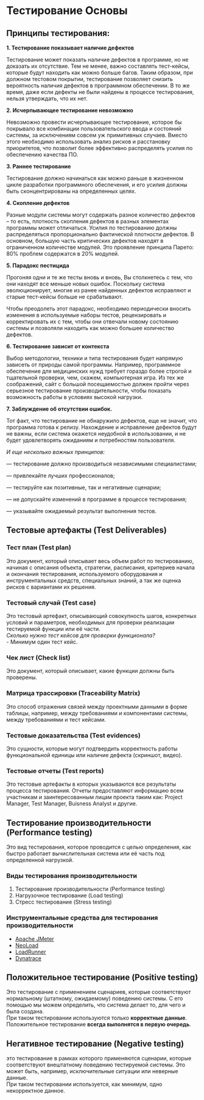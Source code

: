 # Тестирование Основы

## Принципы тестирования:

**1. Тестирование показывает наличие дефектов**

Тестирование может показать наличие дефектов в программе, но не доказать их отсутствие. Тем не менее, важно составлять тест-кейсы, которые будут находить как можно больше багов. Таким образом, при должном тестовом покрытии, тестирование позволяет снизить вероятность наличия дефектов в программном обеспечении. В то же время, даже если дефекты не были найдены в процессе тестирования, нельзя утверждать, что их нет.

**2. Исчерпывающее тестирование невозможно**

Невозможно провести исчерпывающее тестирование, которое бы покрывало все комбинации пользовательского ввода и состояний системы, за исключениям совсем уж примитивных случаев. Вместо этого необходимо использовать анализ рисков и расстановку приоритетов, что позволит более эффективно распределять усилия по обеспечению качества ПО.

**3. Раннее тестирование**

Тестирование должно начинаться как можно раньше в жизненном цикле разработки программного обеспечения, и его усилия  должны быть сконцентрированы на определенных целях.

**4. Скопление дефектов**

Разные модули системы могут содержать разное количество дефектов – то есть, плотность скопления дефектов в разных элементах программы может отличаться. Усилия по тестированию должны распределяться пропорционально фактической плотности дефектов. В основном, большую часть критических дефектов находят в ограниченном количестве модулей. Это проявление принципа Парето: 80% проблем содержатся в 20% модулей.

**5. Парадокс пестицида**

Прогоняя одни и те же тесты вновь и вновь, Вы столкнетесь с тем, что они находят все меньше новых ошибок. Поскольку система эволюционирует, многие из ранее найденных дефектов исправляют и старые тест-кейсы больше не срабатывают.

Чтобы преодолеть этот парадокс, необходимо периодически вносить изменения в используемые наборы тестов, рецензировать и корректировать их с тем, чтобы они отвечали новому состоянию системы и позволяли находить как можно большее количество дефектов.

**6. Тестирование зависит от контекста**

Выбор методологии, техники и типа тестирования будет напрямую зависеть от природы самой программы. Например, программное обеспечение для медицинских нужд требует гораздо более строгой и тщательной проверки, чем, скажем, компьютерная игра. Из тех же соображений, сайт с большой посещаемостью должен пройти через серьезное тестирование производительности, чтобы показать возможность работы в условиях высокой нагрузки.

**7. Заблуждение об отсутствии ошибок.**

Тот факт, что тестирование не обнаружило дефектов, еще не значит, что программа готова к релизу. Нахождение и исправление дефектов будут не важны, если система окажется неудобной в использовании, и не будет удовлетворять ожиданиям и потребностям пользователя.

_И еще несколько важных принципов:_

— тестирование должно производиться независимыми специалистами;

— привлекайте лучших профессионалов;

— тестируйте как позитивные, так и негативные сценарии;

— не допускайте изменений в программе в процессе тестирования;

— указывайте ожидаемый результат выполнения тестов.

## Тестовые артефакты (Test Deliverables)

### Тест план (Test plan)

&#x20; Это документ, который описывает весь объем работ по тестированию, начиная с описания объекта, стратегии, расписания, критериев начала и окончания тестирования, используемого оборудования и инструментальных средств, специальных знаний, а так же оценка рисков с вариантами их решения.

### Тестовый случай (Test case)

&#x20; Это тестовый артефакт, описывающий совокупность шагов, конкретных условий и параметров, необходимых для проверки реализации тестируемой функции или её части.\
&#x20; _Сколько нужно тест кейсов для проверки функционала?_\
&#x20; _-_ Минимум один тест кейс.

### Чек лист (Check list)

&#x20; Это документ, который описывает, какие функции должны быть проверены.

### Матрица трассировки (Traceability Matrix)

&#x20; Это способ отражения связей между проектными данными в форме таблицы, например, между требованиями и компонентами системы, между требованиями и тест кейсами.

### Тестовые доказательства (Test evidences)

&#x20; Это сущности, которые могут подтвердить корректность работы функциональной единицы или наличие дефекта (скриншот, видео).

### Тестовые отчеты (Test reports)

&#x20; Это тестовые артефакты в которых указываются все результаты процесса тестирования. Отчеты предоставляют информацию всем участникам и заинтересованным лицам проекта таким как: Project Manager, Test Manager, Buisness Analyst и другие.

## Тестирование производительности (Performance testing)

&#x20; Это вид тестирования, которое проводится с целью определения, как быстро работает вычислительная система или её часть под определенной нагрузкой.

### Виды тестирования производительности

1. Тестирование производительности (Performance testing)
2. Нагрузочное тестирование (Load testing)
3. Стресс тестирование (Stress testing)

### Инструментальные средства для тестирования производительности

* [Apache JMeter](https://jmeter.apache.org/)
* [NeoLoad](https://www.neotys.com/neoload/overview)
* [LoadRunner](https://www.microfocus.com/ru-ru/products/loadrunner-load-testing/overview)
* [Dynatrace](https://www.dynatrace.com/)

## Положительное тестирование (Positive testing)

&#x20; Это тестирование с применением сценариев, которые соответствуют нормальному (штатному, ожидаемому) поведению системы. С его помощью мы можем определить, что система делает то, для чего и была создана.\
&#x20; При таком тестировании используются только **корректные данные**.\
&#x20; Положительное тестирование **всегда выполнятся в первую очередь**.

## Негативное тестирование (Negative testing)

&#x20; это тестирование в рамках которого применяются сценарии, которые соответствуют внештатному поведению тестируемой системы. Это может быть, например, исключительные ситуации или неверные данные.\
&#x20; При таком тестировании используется, как минимум, одно некорректное данное.

###

###






